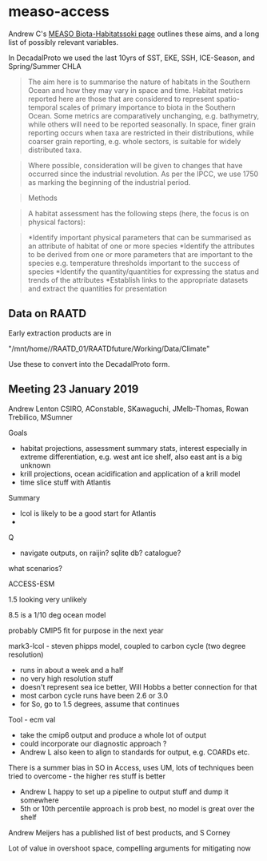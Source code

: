 # measo-access


Andrew C's [MEASO Biota-Habitatssoki page](http://soki.aq/display/MEASO/MEASO+Biota-Habitats) outlines these aims, and a long list of possibly relevant variables. 

In DecadalProto we used the last 10yrs of SST, EKE, SSH, ICE-Season, and Spring/Summer CHLA

>The aim here is to summarise the nature of habitats in the Southern Ocean and how they may vary in space and time.  Habitat metrics reported here are those that are considered to represent spatio-temporal scales of primary importance to biota in the Southern Ocean.  Some metrics are comparatively unchanging, e.g. bathymetry, while others will need to be reported seasonally.  In space, finer grain reporting occurs when taxa are restricted in their distributions, while coarser grain reporting, e.g. whole sectors, is suitable for widely distributed taxa. 

>Where possible, consideration will be given to changes that have occurred since the industrial revolution.  As per the IPCC, we use 1750 as marking the beginning of the industrial period.

>Methods

>A habitat assessment has the following steps (here, the focus is on physical factors):

>*Identify important physical parameters that can be summarised as an attribute of habitat of one or more species
>*Identify the attributes to be derived from one or more parameters that are important to the species e.g. temperature thresholds important to the success of species
>*Identify the quantity/quantities for expressing the status and trends of the attributes
>*Establish links to the appropriate datasets and extract the quantities for presentation



## Data on RAATD

Early extraction products are in 

"/mnt/home/<someuser>/RAATD_01/RAATDfuture/Working/Data/Climate"

Use these to convert into the DecadalProto form. 



## Meeting 23 January 2019

Andrew Lenton CSIRO, AConstable, SKawaguchi, JMelb-Thomas, Rowan Trebilico, MSumner

Goals

* habitat projections, assessment summary stats, interest especially in extreme differentiation, e.g. west ant ice shelf, also east ant is a big unknown
* krill projections, ocean acidification and application of a krill model
* time slice stuff with Atlantis

Summary

- lcol is likely to be a good start for Atlantis
- 



Q

- navigate outputs, on raijin? sqlite db?  catalogue?


what scenarios? 

ACCESS-ESM

1.5 looking very unlikely

8.5 is a 1/10 deg ocean model

probably CMIP5 fit for purpose in the next year

mark3-lcol - steven phipps model, coupled to carbon cycle (two degree resolution)
- runs in about a week and a half
- no very high resolution stuff 
- doesn't represent sea ice better, Will Hobbs a better connection for that
- most carbon cycle runs have been 2.6 or 3.0 
- for So, go to 1.5 degrees, assume that continues

Tool - ecm val
- take the cmip6 output and produce a whole lot of output
- could incorporate our diagnostic approach ?
- Andrew L also keen to align to standards for output, e.g. COARDs etc. 


There is a summer bias in SO in Access, uses UM, lots of techniques been tried to overcome - the higher res stuff is better
- Andrew L happy to set up a pipeline to output stuff and dump it somewhere
- 5th or 10th percentile approach is prob best, no model is great over the shelf

Andrew Meijers has a published list of best products, and S Corney

Lot of value in overshoot space, compelling arguments for mitigating now

